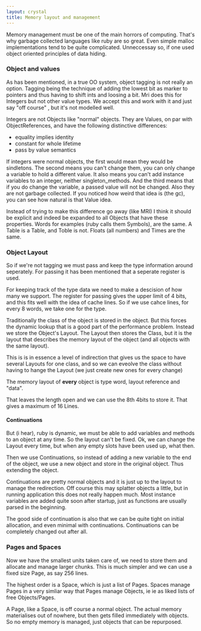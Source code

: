 ```yaml
---
layout: crystal
title: Memory layout and management
---
```


Memory management must be one of the main horrors of computing. That's why garbage collected languages like ruby are so great. Even simple malloc implementations tend to be quite complicated. Unneccessay so, if one used object oriented principles of data hiding.

### Object and values

As has been mentioned, in a true OO system, object tagging is not really an option. Tagging being the technique of adding the lowest bit as marker to pointers and thus having to shift ints and loosing a bit. Mri does this for Integers but not other value types. We accept this and work with it and just say "off course" , but it's not modelled well.

Integers are not Objects like "normal" objects. They are Values, on par with ObjectReferences, and have the following distinctive differences:

- equality implies identity
- constant for whole lifetime
- pass by value semantics

If integers were normal objects, the first would mean they would be sindletons. The second means you can't change them, you can only change a variable to hold a different value. It also means you can't add instance variables to an integer, neither singleton_methods. And the third means that if you do change the variable, a passed value will not be changed. Also they are not garbage collected. If you noticed how weird that idea is (the gc), you can see how natural is that Value idea.

Instead of trying to make this difference go away (like MRI) I think it should be explicit and indeed be expanded to all Objects that have these properties. Words for examples (ruby calls them Symbols), are the same. A Table is a Table, and Toble is not. Floats (all numbers) and Times are the same.

### Object Layout

So if we're not tagging we must pass and keep the type information around seperately. For passing it has been mentioned that a seperate register is used.

For keeping track of the type data we need to make a descision of how many we support. The register for passing gives the upper limit of 4 bits, and this fits well with the idea of cache lines. So if we use cahce lines, for every 8 words, we take one for the type.

Traditionally the class of the object is stored in the object. But this forces the dynamic lookup that is a good part of the performance problem. Instead we store the Object's Layout. The Layout then stores the Class, but it is the layout that describes the memory layout of the object (and all objects with the same layout).

This is is in essence a level of indirection that gives us the space to have several Layouts for one class, and so we can eveolve the class without having to hange the Layout (we just create new ones for every change)

The memory layout of **every** object is type word, layout reference and "data".

That leaves the length open and we can use the 8th 4bits to store it. That gives a maximum of 16 Lines.

#### Continuations

But (i hear), ruby is dynamic, we must be able to add variables and methods to an object at any time. So the layout can't 
be fixed. Ok, we can change the Layout every time, but when any empty slots have been used up, what then. 

Then we use Continuations, so instead of adding a new variable to the end of the object, we use a new object and store 
in the original object. Thus extending the object.

Continuations are pretty normal objects and it is just up to the layout to manage the redirection.
Off course this may splatter objects a little, but in running application this does not really happen much. Most instance variables are added quite soon after startup, just as functions are usually parsed in the beginning.

The good side of continuation is also that we can be quite tight on initial allocation, and even minimal with continuations. Continuations can be completely changed out after all. 

### Pages and Spaces

Now we have the smallest units taken care of, we need to store them and allocate and manage larger chunks. This is much 
simpler and we can use a fixed size Page, as say 256 lines.

The highest order is a Space, which is just a list of Pages. Spaces manage Pages in a very simliar way that Pages manage Objects, ie ie as liked lists of free Objects/Pages. 

A Page, like a Space, is off course a normal object. The actual memory materialises out of nowhere, but then gets 
filled immediately with objects. So no empty memory is managed, just objects that can be repurposed.
